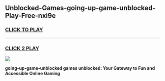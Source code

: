 
## Unblocked-Games-going-up-game-unblocked-Play-Free-nxi9e
<h3>
<a href="https://premium76.site?title=going-up-game-unblocked&ref=19M">CLICK TO PLAY</a></h3>
<hr>

<h3>
<a href="https://premium76.site?title=going-up-game-unblocked&ref=19M">CLICK 2 PLAY</a>
  
</h3>

<a href="https://premium76.site?title=going-up-game-unblocked&ref=19M"><img src="https://clearcache.store/games.png"></a>


**going-up-game-unblocked games unblocked: Your Gateway to Fun and Accessible Online Gaming**
